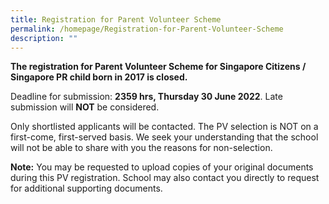 ```yaml
---
title: Registration for Parent Volunteer Scheme
permalink: /homepage/Registration-for-Parent-Volunteer-Scheme
description: ""
---
```

**The registration for Parent Volunteer Scheme for Singapore Citizens / Singapore PR child born in 2017 is closed.**

Deadline for submission: **2359 hrs, Thursday 30 June 2022**. Late submission will **NOT** be considered.

Only shortlisted applicants will be contacted. The PV selection is NOT on a first-come, first-served basis. We seek your understanding that the school will not be able to share with you the reasons for non-selection.

**Note:** You may be requested to upload copies of your original documents during this PV registration. School may also contact you directly to request for additional supporting documents.